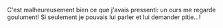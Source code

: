 C'est malheureusement bien ce que j'avais pressenti: un ours me 
regarde goulument!
Si seulement je pouvais lui parler et lui demander pitie...!
